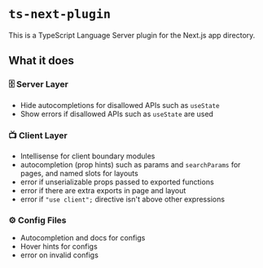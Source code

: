 # `ts-next-plugin`

This is a TypeScript Language Server plugin for the Next.js app directory.

## What it does

### 🗄️ Server Layer

- Hide autocompletions for disallowed APIs such as `useState`
- Show errors if disallowed APIs such as `useState` are used

### 📺 Client Layer

- Intellisense for client boundary modules
- autocompletion (prop hints) such as params and `searchParams` for pages, and named slots for layouts
- error if unserializable props passed to exported functions
- error if there are extra exports in page and layout
- error if `"use client";` directive isn't above other expressions

### ⚙️ Config Files

- Autocompletion and docs for configs
- Hover hints for configs
- error on invalid configs
